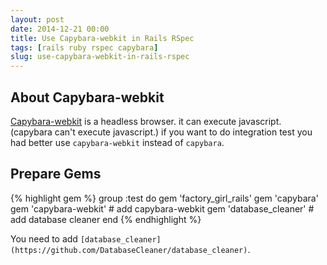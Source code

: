 ```yaml
---
layout: post
date: 2014-12-21 00:00
title: Use Capybara-webkit in Rails RSpec
tags: [rails ruby rspec capybara]
slug: use-capybara-webkit-in-rails-rspec
---
```


## About Capybara-webkit

[Capybara-webkit](https://github.com/thoughtbot/capybara-webkit) is a headless browser. it can execute javascript. (capybara can't execute javascript.)
if you want to do integration test you had better use `capybara-webkit` instead of `capybara`.

## Prepare Gems

{% highlight gem %}
group :test do
  gem 'factory_girl_rails'
  gem 'capybara'
  gem 'capybara-webkit'   # add capybara-webkit
  gem 'database_cleaner'  # add database cleaner
end
{% endhighlight %}

You need to add `[database_cleaner](https://github.com/DatabaseCleaner/database_cleaner)`.


